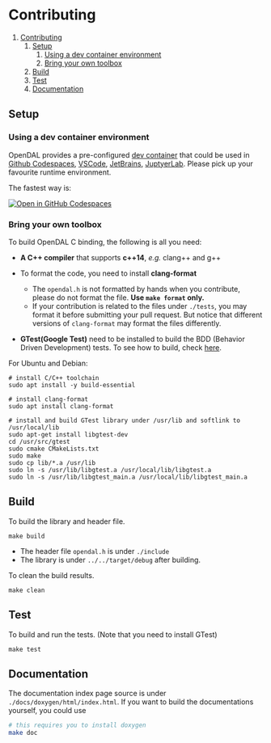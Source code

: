 # Contributing

1. [Contributing](#contributing)
   1. [Setup](#setup)
      1. [Using a dev container environment](#using-a-dev-container-environment)
      2. [Bring your own toolbox](#bring-your-own-toolbox)
   2. [Build](#build)
   3. [Test](#test)
   4. [Documentation](#documentation)

## Setup

### Using a dev container environment

OpenDAL provides a pre-configured [dev container](https://containers.dev/) that could be used in [Github Codespaces](https://github.com/features/codespaces), [VSCode](https://code.visualstudio.com/), [JetBrains](https://www.jetbrains.com/remote-development/gateway/), [JuptyerLab](https://jupyterlab.readthedocs.io/en/stable/). Please pick up your favourite runtime environment.

The fastest way is:

[![Open in GitHub Codespaces](https://github.com/codespaces/badge.svg)](https://codespaces.new/apache/incubator-opendal?quickstart=1&machine=standardLinux32gb)

### Bring your own toolbox

To build OpenDAL C binding, the following is all you need:

- **A C++ compiler** that supports **c++14**, _e.g._ clang++ and g++

- To format the code, you need to install **clang-format**

  - The `opendal.h` is not formatted by hands when you contribute, please do not format the file. **Use `make format` only.**
  - If your contribution is related to the files under `./tests`, you may format it before submitting your pull request. But notice that different versions of `clang-format` may format the files differently.

- **GTest(Google Test)** need to be installed to build the BDD (Behavior Driven Development) tests. To see how to build, check [here](https://github.com/google/googletest).

For Ubuntu and Debian:

```shell
# install C/C++ toolchain
sudo apt install -y build-essential

# install clang-format
sudo apt install clang-format

# install and build GTest library under /usr/lib and softlink to /usr/local/lib
sudo apt-get install libgtest-dev
cd /usr/src/gtest
sudo cmake CMakeLists.txt
sudo make
sudo cp lib/*.a /usr/lib
sudo ln -s /usr/lib/libgtest.a /usr/local/lib/libgtest.a
sudo ln -s /usr/lib/libgtest_main.a /usr/local/lib/libgtest_main.a
```

## Build

To build the library and header file.

```shell
make build
```

- The header file `opendal.h` is under `./include`
- The library is under `../../target/debug` after building.

To clean the build results.

```shell
make clean
```

## Test

To build and run the tests. (Note that you need to install GTest)

```shell
make test
```

## Documentation

The documentation index page source is under `./docs/doxygen/html/index.html`.
If you want to build the documentations yourself, you could use

```sh
# this requires you to install doxygen
make doc
```
